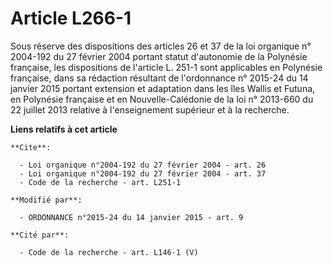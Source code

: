 # Article L266-1

Sous réserve des dispositions des articles 26 et 37 de la loi organique n° 2004-192 du 27 février 2004 portant statut
d'autonomie de la Polynésie française, les dispositions de l'article L. 251-1 sont applicables en Polynésie française, dans
sa rédaction résultant de l'ordonnance n° 2015-24 du 14 janvier 2015 portant extension et adaptation dans les îles Wallis et
Futuna, en Polynésie française et en Nouvelle-Calédonie de la loi n° 2013-660 du 22 juillet 2013 relative à l'enseignement
supérieur et à la recherche.

**Liens relatifs à cet article**

	**Cite**:

	  - Loi organique n°2004-192 du 27 février 2004 - art. 26
	  - Loi organique n°2004-192 du 27 février 2004 - art. 37
	  - Code de la recherche - art. L251-1

	**Modifié par**:

	  - ORDONNANCE n°2015-24 du 14 janvier 2015 - art. 9

	**Cité par**:

	  - Code de la recherche - art. L146-1 (V)
